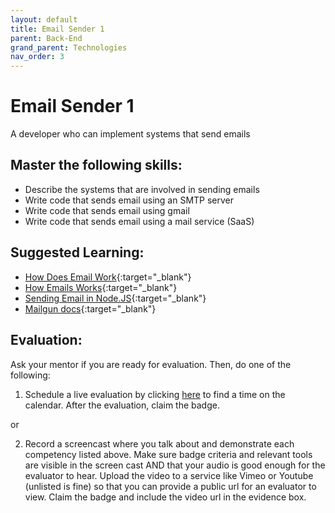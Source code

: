 ```yaml
---
layout: default
title: Email Sender 1
parent: Back-End
grand_parent: Technologies
nav_order: 3
---
```

# Email Sender 1

A developer who can implement systems that send emails

## Master the following skills:

- Describe the systems that are involved in sending emails
- Write code that sends email using an SMTP server
- Write code that sends email using gmail
- Write code that sends email using a mail service (SaaS)

## Suggested Learning:

- [How Does Email Work](https://www.freecodecamp.org/news/how-does-email-work/){:target="\_blank"}
- [How Emails Works](https://www.youtube.com/watch?v=x28ciavQ4mI){:target="\_blank"}
- [Sending Email in Node.JS](https://www.w3schools.com/nodejs/nodejs_email.asp){:target="\_blank"}
- [Mailgun docs](https://www.mailgun.com/){:target="\_blank"}

## Evaluation:

Ask your mentor if you are ready for evaluation. Then, do one of the following:

1. Schedule a live evaluation by clicking [here](https://webdev.codex.academy/mastery-eval-5?badge=w2VBpFJ9Sl20dq3NwPyrmA) to find a time on the calendar. After the evaluation, claim the badge.

or

2. Record a screencast where you talk about and demonstrate each competency listed above. Make sure badge criteria and relevant tools are visible in the screen cast AND that your audio is good enough for the evaluator to hear. Upload the video to a service like Vimeo or Youtube (unlisted is fine) so that you can provide a public url for an evaluator to view. Claim the badge and include the video url in the evidence box.
